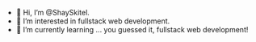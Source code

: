 - 👋 Hi, I’m @ShaySkitel.
- 👀 I’m interested in fullstack web development.
- 🌱 I’m currently learning ... you guessed it, fullstack web development!

<!---
ShaySkitel/ShaySkitel is a ✨ special ✨ repository because its `README.md` (this file) appears on your GitHub profile.
You can click the Preview link to take a look at your changes.
--->
